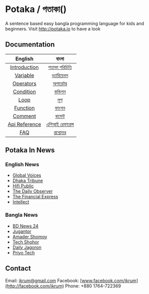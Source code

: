 # Potaka / পতাকা()
A sentence based easy bangla programming language for kids and beginners. Visit http://potaka.io to have a look

## Documentation

|    English    	|      বাংলা      	|
|:-------------:	|:--------------:	|
| [Introduction](docs/introduction_en.md)  	| [পতাকা পরিচিতি](docs/introduction.md) 	  |
| [Variable](docs/variable_en.md)          	| [ভ্যারিয়েবল](docs/variable.md)   	        |
| [Operators](docs/operators_en.md)   	     | [অপারেটর](docs/operators.md)           	|
| [Condition](docs/condition_en.md)        	| [কন্ডিশন](docs/condition.md)            	|
| [Loop](docs/loop_en.md)     	             | [লুপ](docs/loop.md)       	             |
| [Function](docs/function_en.md)          	| [ফাংশন](docs/function.md)              	|
| [Comment](docs/comment_en.md)         	   | [কমেন্ট](docs/comment.md)     	          |
| [Api Reference](docs/api_reference_en.md)| [এপিআই রেফারেন্স](docs/api_reference.md)|
| [FAQ](docs/faq_en.md)                    	| [প্রশ্নোত্তর](docs/faq.md)   	               |

## Potaka In News
### English News
  * [Global Voices](https://globalvoices.org/2016/08/30/theres-finally-a-programming-language-in-bengali-script-thanks-to-potaka/)
  * [Dhaka Tribune](http://www.dhakatribune.com/feature/tech/2016/08/20/bangla-programming-language-potaka-launched/)
  * [Hifi Public](http://hifipublic.com/2016/08/22/potaka-first-bangla-programming-language/)
  * [The Daily Observer](http://www.observerbd.com/details.php?id=30803)
  * [The Financial Express](http://www.thefinancialexpress-bd.com/2016/08/31/44160/POTAKA,-Bangla-programming-language-launched)
  * [Intellect](http://www.intellect.com.bd/details/515/potaka-the-first-bangla-programming-language)

### Bangla News
  * [BD News 24](http://bangla.bdnews24.com/tech/article1203516.bdnews)
  * [Jugantor](http://www.jugantor.com/online/it-world/2016/08/22/22889/বাংলায়-প্রোগ্রামিং-ভাষা-‘পতাকা’)
  * [Amader Shomoy](http://www.dainikamadershomoy.com/todays-paper/features/technology-time/32993/প্রোগ্রামিং-লিখি-বাংলা-ভাষায়)
  * [Tech Shohor](http://techshohor.com/news/66417)
  * [Daily Jagoron](http://dailyjagoran.com/scitech/bangla-programming-language-launched/)
  * [Priyo Tech](http://tech.priyo.com/news/2016/8/21/32938-%E0%A6%AC%E0%A6%BE%E0%A6%82%E0%A6%B2%E0%A6%BE-%E0%A6%AD%E0%A6%BE%E0%A6%B7%E0%A6%BE%E0%A7%9F-%E0%A6%AA%E0%A7%8D%E0%A6%B0%E0%A7%8B%E0%A6%97%E0%A7%8D%E0%A6%B0%E0%A6%BE%E0%A6%AE%E0%A6%BF%E0%A6%82-%E0%A6%95%E0%A6%B0%E0%A6%BE-%E0%A6%AF%E0%A6%BE%E0%A6%AC%E0%A7%87-%E0%A6%AA%E0%A6%A4%E0%A6%BE%E0%A6%95%E0%A6%BE%E0%A7%9F)

## Contact
Email: [ikrum@gmail.com](#)
Facebook: [www.facebook.com/ikrum](http://facebook.com/ikrum)
Phone: +880 1764-722369
